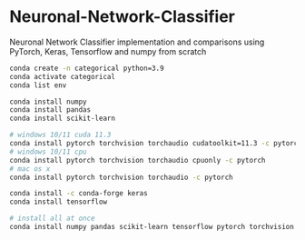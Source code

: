 # Neuronal-Network-Classifier
Neuronal Network Classifier implementation and comparisons using PyTorch, Keras, Tensorflow and numpy from scratch
```sh
conda create -n categorical python=3.9
conda activate categorical
conda list env

conda install numpy
conda install pandas
conda install scikit-learn

# windows 10/11 cuda 11.3
conda install pytorch torchvision torchaudio cudatoolkit=11.3 -c pytorch
# windows 10/11 cpu
conda install pytorch torchvision torchaudio cpuonly -c pytorch
# mac os x
conda install pytorch torchvision torchaudio -c pytorch

conda install -c conda-forge keras
conda install tensorflow

# install all at once
conda install numpy pandas scikit-learn tensorflow pytorch torchvision torchaudio cudatoolkit=11.3 -c pytorch -c conda-forge keras
```